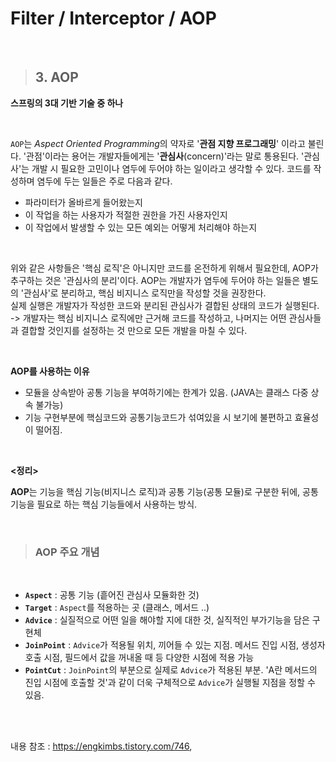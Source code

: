
# Filter / Interceptor / AOP

<br/>
 

>## 3. AOP
**스프링의 3대 기반 기술 중 하나**

<br/>

`AOP`는 *Aspect Oriented Programming*의 약자로 '**관점 지향 프로그래밍**' 이라고 불린다. '관점'이라는 용어는 개발자들에게는 '**관심사**(concern)'라는 말로 통용된다. '관심사'는 개발 시 필요한 고민이나 염두에 두어야 하는 일이라고 생각할 수 있다. 코드를 작성하며 염두에 두는 일들은 주로 다음과 같다.

- 파라미터가 올바르게 들어왔는지
- 이 작업을 하는 사용자가 적절한 권한을 가진 사용자인지
- 이 작업에서 발생할 수 있는 모든 예외는 어떻게 처리해야 하는지

<br/>

위와 같은 사항들은 '핵심 로직'은 아니지만 코드를 온전하게 위해서 필요한데, AOP가 추구하는 것은 '관심사의 분리'이다. AOP는 개발자가 염두에 두어야 하는 일들은 별도의 '관심사'로 분리하고, 핵심 비지니스 로직만을 작성할 것을 권장한다.   
실제 실행은 개발자가 작성한 코드와 분리된 관심사가 결합된 상태의 코드가 실행된다. -> 개발자는 핵심 비지니스 로직에만 근거해 코드를 작성하고, 나머지는 어떤 관심사들과 결합할 것인지를 설정하는 것 만으로 모든 개발을 마칠 수 있다.

<br/>

**AOP를 사용하는 이유**
- 모듈을 상속받아 공통 기능을 부여하기에는 한계가 있음. (JAVA는 클래스 다중 상속 불가능)
- 기능 구현부분에 핵심코드와 공통기능코드가 섞여있을 시 보기에 불편하고 효율성이 떨어짐.

<br/>

**<정리>**   

**AOP**는 기능을 핵심 기능(비지니스 로직)과 공통 기능(공통 모듈)로 구분한 뒤에, 공통 기능을 필요로 하는 핵심 기능들에서 사용하는 방식.


<br/>

>### AOP 주요 개념

<br/>

- **`Aspect`** : 공통 기능 (흩어진 관심사 모듈화한 것)
- **`Target`** : `Aspect`를 적용하는 곳 (클래스, 메서드 ..)
- **`Advice`** : 실질적으로 어떤 일을 해야할 지에 대한 것, 실직적인 부가기능을 담은 구현체
- **`JoinPoint`** : `Advice`가 적용될 위치, 끼어들 수 있는 지점. 메서드 진입 시점, 생성자 호출 시점, 필드에서 값을 꺼내올 때 등 다양한 시점에 적용 가능
- **`PointCut`** : `JoinPoint`의 부분으로 실제로 `Advice`가 적용된 부분. 'A란 메서드의 진입 시점에 호출할 것'과 같이 더욱 구체적으로 `Advice`가 실행될 지점을 정할 수 있음.





<br/>
<br/>

내용 참조 : https://engkimbs.tistory.com/746,
